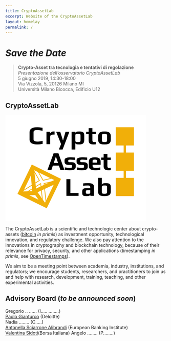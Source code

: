 ```yaml
---
title: CryptoAssetLab
excerpt: Website of the CryptoAssetLab
layout: homelay
permalink: /
---
```



# _Save the Date_

> **Crypto-Asset tra tecnologia e tentativi di regolazione**  
> _Presentazione dell’osservatorio CryptoAssetLab_  
> 5 giugno 2019, 14:30-18:00  
> Via Vizzola, 5, 20126 Milano MI  
> Università Milano Bicocca, Edificio U12

## CryptoAssetLab

![CryptoAssetLab logo](images/cal6.svg)

The CryptoAssetLab is
a scientific and technologic center about crypto-assets
([bitcoin](https://bitcoincore.org/) _in primis_)
as investment opportunity, technological innovation,
and regulatory challenge.
We also pay attention to the innovations in cryptography and
blockchain technology, because of their relevance for privacy,
security, and other applications
(timestamping _in primis_, see
[OpenTimestamps](https://opentimestamps.org/)).

We aim to be a meeting point between academia, industry,
institutions, and regulators; we encourage students, researchers,
and practitioners to join us and help with
research, development, training, teaching, and
other experimental activities.

## Advisory Board (_to be announced soon_)

Gregorio .. ...... (I..... ........)  
[Paolo Gianturco](https://www2.deloitte.com/it/it/profiles/gx-paolo-gianturco.html) (Deloitte)  
Nadia ........ (C.....)  
[Antonella Sciarrone Alibrandi](https://ebi-europa.eu/wp-content/uploads/2016/12/SCIARRONE-CURRICULUM-VITAE-EN-2016-2.pdf) (European Banking Institute)  
[Valentina Sidoti](https://www.linkedin.com/in/valentina-sidoti/)(Borsa Italiana)
Angelo ........ (P........)  
